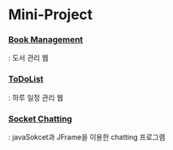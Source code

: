 # Mini-Project

### [Book Management](https://github.com/otso-dev/Mini-Project/tree/main/Book)
: 도서 관리 웹

### [ToDoList](https://github.com/otso-dev/Mini-Project/tree/main/React_Todo_List)
: 하루 일정 관리 웹

### [Socket Chatting](https://github.com/otso-dev/Mini-Project/tree/main/SocketProject_Chatting)
: javaSokcet과 JFrame을 이용한 chatting 프로그램
